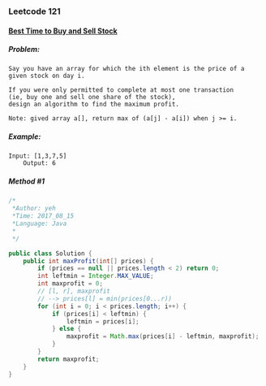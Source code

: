 

### Leetcode 121
#### [Best Time to Buy and Sell Stock](https://leetcode.com/problems/best-time-to-buy-and-sell-stock)

  

##### ***Problem:***

    Say you have an array for which the ith element is the price of a given stock on day i.

    If you were only permitted to complete at most one transaction 
    (ie, buy one and sell one share of the stock),
    design an algorithm to find the maximum profit.
    
    Note: gived array a[], return max of (a[j] - a[i]) when j >= i.
    

##### ***Example:***

    Input: [1,3,7,5]
        Output: 6

##### *Method #1*
``` java
/*
 *Author: yeh
 *Time: 2017_08_15
 *Language: Java
 *
 */

public class Solution {
    public int maxProfit(int[] prices) {
        if (prices == null || prices.length < 2) return 0;
        int leftmin = Integer.MAX_VALUE;
        int maxprofit = 0;
        // [l, r], maxprofit
        // --> prices[l] = min(prices[0...r))
        for (int i = 0; i < prices.length; i++) {
            if (prices[i] < leftmin) {
                leftmin = prices[i];
            } else {
                maxprofit = Math.max(prices[i] - leftmin, maxprofit);
            }
        }
        return maxprofit;
    }
}


```


